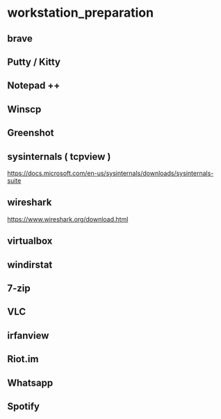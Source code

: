 # workstation_preparation

## brave

## Putty / Kitty

## Notepad ++

## Winscp

## Greenshot

## sysinternals ( tcpview )
https://docs.microsoft.com/en-us/sysinternals/downloads/sysinternals-suite

## wireshark
https://www.wireshark.org/download.html

## virtualbox

## windirstat

## 7-zip

## VLC

## irfanview

## Riot.im

## Whatsapp

## Spotify

